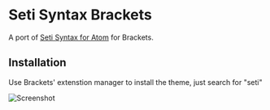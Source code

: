 # Seti Syntax Brackets

A port of [Seti Syntax for Atom](https://atom.io/themes/seti-syntax) for Brackets.

## Installation
Use Brackets' extenstion manager to install the theme, just search for "seti"

![Screenshot](https://github.com/kmelkon/material-brackets/raw/master/screenshot.png)
